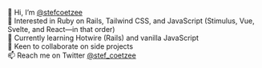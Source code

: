 👋 Hi, I’m [@stefcoetzee](https://github.com/stefcoetzee) <br>
👀 Interested in Ruby on Rails, Tailwind CSS, and JavaScript (Stimulus, Vue, Svelte, and React—in that order)<br>
🌱 Currently learning Hotwire (Rails) and vanilla JavaScript<br>
💞️ Keen to collaborate on side projects<br>
📫 Reach me on Twitter [@stef_coetzee](https://twitter.com/stef_coetzee)<br>

<!---
stefcoetzee/stefcoetzee is a ✨ special ✨ repository because its `README.md` (this file) appears on your GitHub profile.
You can click the Preview link to take a look at your changes.
--->
